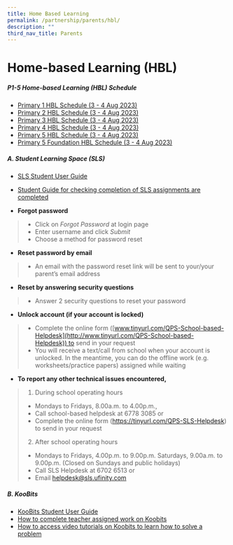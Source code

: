 ```yaml
---
title: Home Based Learning
permalink: /partnership/parents/hbl/
description: ""
third_nav_title: Parents
---
```

Home-based Learning (HBL)
=========================
##### P1-5 Home-based Learning (HBL) Schedule
* [Primary 1 HBL Schedule (3 - 4 Aug 2023)](/files/p1%20hbl%20em_mtl%20plan%202023.pdf)
* [Primary 2 HBL Schedule (3 - 4 Aug 2023)](/files/p2%20hbl%20em_mtl%20plan%202023.pdf)
* [Primary 3 HBL Schedule (3 - 4 Aug 2023)](/files/p3%20hbl%20ems_mtl%20plan%202023.pdf)
* [Primary 4 HBL Schedule (3 - 4 Aug 2023)](/files/p4%20hbl%20ems_mtl%20plan%202023.pdf)
* [Primary 5 HBL Schedule (3 - 4 Aug 2023)](/files/p5%20hbl%20ems_mtl%20plan%202023.pdf)
* [Primary 5 Foundation HBL Schedule (3 - 4 Aug 2023)](/files/p5a%20hbl%20fdn%20ems_mtl%20plan%202023.pdf)


##### **A. Student Learning Space (SLS)**

* [SLS Student User Guide](https://www.learning.moe.edu.sg/student-user-guide/organise/)
*  [Student Guide for checking completion of SLS assignments are completed](/files/Guide%20for%20Students%20to%20check%20that%20all%20SLS%20assignments%20are%20completed.pdf)

* **Forgot password**
> * Click on _Forgot Password_ at login page
> * Enter username and click _Submit_
> * Choose a method for password reset  

* **Reset password by email**
>* An email with the password reset link will be sent to your/your parent’s email address    

* **Reset by answering security questions**
> *   Answer 2 security questions to reset your password  

* **Unlock account (if your account is locked)**
> *   Complete the online form ([www.tinyurl.com/QPS-School-based-Helpdesk](http://www.tinyurl.com/QPS-School-based-Helpdesk)) to send in your request
> *   You will receive a text/call from school when your account is unlocked. In the meantime, you can do the offline work (e.g. worksheets/practice papers) assigned while waiting  

* **To report any other technical issues encountered,**
> 1. During school operating hours
>* Mondays to Fridays, 8.00a.m. to 4.00p.m.,
>* Call school-based helpdesk at 6778 3085 or
>* Complete the online form (https://tinyurl.com/QPS-SLS-Helpdesk) to send in your request
>2.  After school operating hours
>* Mondays to Fridays, 4.00p.m. to 9.00p.m. Saturdays, 9.00a.m. to 9.00p.m. (Closed on Sundays and public holidays)
>*    Call SLS Helpdesk at 6702 6513 or
>*    Email helpdesk@sls.ufinity.com
 
##### **B. KooBits**
* [KooBits Student User Guide](https://drive.google.com/file/d/1C0hHyQsqqCOMSZeNCtppeLFIkuEoytBP/view?usp=sharing)
* [How to complete teacher assigned work on Koobits](/files/How%20to%20complete%20teacher%20assigned%20work%20on%20Koobits.pdf)
* [How to access video tutorials on Koobits to learn how to solve a problem](/files/How%20to%20access%20video%20tutorials%20on%20Koobits%20to%20learn%20how%20to%20solve%20a%20problem.pdf)